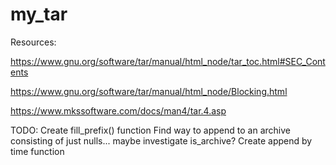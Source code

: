 # my_tar

Resources:

https://www.gnu.org/software/tar/manual/html_node/tar_toc.html#SEC_Contents 

https://www.gnu.org/software/tar/manual/html_node/Blocking.html

https://www.mkssoftware.com/docs/man4/tar.4.asp


TODO:
Create fill_prefix() function
Find way to append to an archive consisting of just nulls... maybe investigate is_archive?
Create append by time function